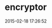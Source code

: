 ---
layout: post
title:  "encryptor"
repo:   "attr-encrypted/encryptor"
date:   2015-02-18 17:26:52
gemurl: http://github.com/attr-encrypted/encryptor
---